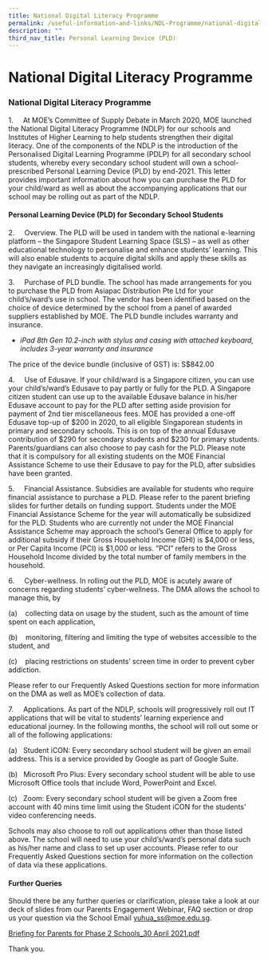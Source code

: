 ```yaml
---
title: National Digital Literacy Programme
permalink: /useful-information-and-links/NDL-Programme/national-digital-literacy-programme/
description: ""
third_nav_title: Personal Learning Device (PLD)
---
```

# **National Digital Literacy Programme**

### National Digital Literacy Programme

1.     At MOE’s Committee of Supply Debate in March 2020, MOE launched the National Digital Literacy Programme (NDLP) for our schools and Institutes of Higher Learning to help students strengthen their digital literacy. One of the components of the NDLP is the introduction of the Personalised Digital Learning Programme (PDLP) for all secondary school students, whereby every secondary school student will own a school-prescribed Personal Learning Device (PLD) by end-2021. This letter provides important information about how you can purchase the PLD for your child/ward as well as about the accompanying applications that our school may be rolling out as part of the NDLP.  

  

#### **Personal Learning Device (PLD) for Secondary School Students**

2.     Overview. The PLD will be used in tandem with the national e-learning platform – the Singapore Student Learning Space (SLS) – as well as other educational technology to personalise and enhance students’ learning. This will also enable students to acquire digital skills and apply these skills as they navigate an increasingly digitalised world.  

3.     Purchase of PLD bundle. The school has made arrangements for you to purchase the PLD from Asiapac Distribution Pte Ltd for your child’s/ward’s use in school. The vendor has been identified based on the choice of device determined by the school from a panel of awarded suppliers established by MOE. The PLD bundle includes warranty and insurance. 

*   _iPad 8th Gen 10.2-inch with stylus and casing with attached keyboard, includes 3-year warranty and insurance_

The price of the device bundle (inclusive of GST) is: S$842.00 

4.     Use of Edusave. If your child/ward is a Singapore citizen, you can use your child’s/ward’s Edusave to pay partly or fully for the PLD. A Singapore citizen student can use up to the available Edusave balance in his/her Edusave account to pay for the PLD after setting aside provision for payment of 2nd tier miscellaneous fees. MOE has provided a one-off Edusave top-up of $200 in 2020, to all eligible Singaporean students in primary and secondary schools. This is on top of the annual Edusave contribution of $290 for secondary students and $230 for primary students. Parents/guardians can also choose to pay cash for the PLD. Please note that it is compulsory for all existing students on the MOE Financial Assistance Scheme to use their Edusave to pay for the PLD, after subsidies have been granted.

5.     Financial Assistance. Subsidies are available for students who require financial assistance to purchase a PLD. Please refer to the parent briefing slides for further details on funding support. Students under the MOE Financial Assistance Scheme for the year will automatically be subsidized for the PLD. Students who are currently not under the MOE Financial Assistance Scheme may approach the school’s General Office to apply for additional subsidy if their Gross Household Income (GHI) is $4,000 or less, or Per Capita Income (PCI) is $1,000 or less. “PCI” refers to the Gross Household Income divided by the total number of family members in the household.

6.     Cyber-wellness. In rolling out the PLD, MOE is acutely aware of concerns regarding students’ cyber-wellness. The DMA allows the school to manage this, by

  

(a)    collecting data on usage by the student, such as the amount of time spent on each application,

(b)    monitoring, filtering and limiting the type of websites accessible to the student, and

(c)    placing restrictions on students’ screen time in order to prevent cyber addiction.

Please refer to our Frequently Asked Questions section for more information on the DMA as well as MOE’s collection of data.

7.     Applications. As part of the NDLP, schools will progressively roll out IT applications that will be vital to students’ learning experience and educational journey. In the following months, the school will roll out some or all of the following applications:

(a)   Student iCON: Every secondary school student will be given an email address. This is a service provided by Google as part of Google Suite.

(b)   Microsoft Pro Plus: Every secondary school student will be able to use Microsoft Office tools that include Word, PowerPoint and Excel.

(c)   Zoom: Every secondary school student will be given a Zoom free account with 40 mins time limit using the Student iCON for the students’ video conferencing needs. 

Schools may also choose to roll out applications other than those listed above. The school will need to use your child’s/ward’s personal data such as his/her name and class to set up user accounts. Please refer to our Frequently Asked Questions section for more information on the collection of data via these applications.

  

#### **Further Queries**

Should there be any further queries or clarification, please take a look at our deck of slides from our Parents Engagement Webinar, FAQ section or drop us your question via the School Email [yuhua_ss@moe.edu.sg](yuhua_ss@moe.edu.sg).

[Briefing for Parents for Phase 2 Schools_30 April 2021.pdf](/files/Briefing%20for%20Parents%20for%20Phase%202%20Schools_30%20April%202021%20for%20sharing.pdf)

  

Thank you.